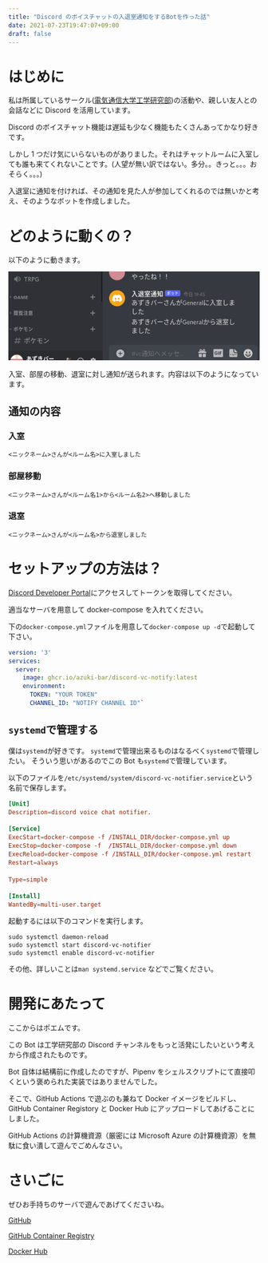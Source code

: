 ```yaml
---
title: "Discord のボイスチャットの入退室通知をするBotを作った話"
date: 2021-07-23T19:47:07+09:00
draft: false
---
```


# はじめに

私は所属しているサークル([電気通信大学工学研究部](https://www.koken.club.uec.ac.jp))の活動や、親しい友人との会話などに Discord を活用しています。

Discord のボイスチャット機能は遅延も少なく機能もたくさんあってかなり好きです。

しかし 1 つだけ気にいらないものがありました。それはチャットルームに入室しても誰も来てくれないことです。(人望が無い訳ではない。多分。。きっと。。。おそらく。。。)

入退室に通知を付ければ、その通知を見た人が参加してくれるのでは無いかと考え、そのようなボットを作成しました。

# どのように動くの？

以下のように動きます。

![demo](images/bot-demo.gif)

入室、部屋の移動、退室に対し通知が送られます。内容は以下のようになっています。

## 通知の内容

### 入室

```
<ニックネーム>さんが<ルーム名>に入室しました
```

### 部屋移動

```
<ニックネーム>さんが<ルーム名1>から<ルーム名2>へ移動しました
```

### 退室

```
<ニックネーム>さんが<ルーム名>から退室しました
```

# セットアップの方法は？

[Discord Developer Portal](https://discord.com/developers/applications)にアクセスしてトークンを取得してください。

適当なサーバを用意して docker-compose を入れてください。

下の`docker-compose.yml`ファイルを用意して`docker-compose up -d`で起動して下さい。

```yaml
version: '3'
services:
  server:
    image: ghcr.io/azuki-bar/discord-vc-notify:latest
    environment:
      TOKEN: "YOUR TOKEN"
      CHANNEL_ID: "NOTIFY CHANNEL ID"`
```

## `systemd`で管理する

僕は`systemd`が好きです。 `systemd`で管理出来るものはなるべく`systemd`で管理したい。
そういう思いがあるのでこの Bot も`systemd`で管理しています。

以下のファイルを`/etc/systemd/system/discord-vc-notifier.service`という名前で保存します。

```conf
[Unit]
Description=discord voice chat notifier.

[Service]
ExecStart=docker-compose -f /INSTALL_DIR/docker-compose.yml up
ExecStop=docker-compose -f  /INSTALL_DIR/docker-compose.yml down
ExecReload=docker-compose -f /INSTALL_DIR/docker-compose.yml restart
Restart=always

Type=simple

[Install]
WantedBy=multi-user.target
```

起動するには以下のコマンドを実行します。

```
sudo systemctl daemon-reload
sudo systemctl start discord-vc-notifier
sudo systemctl enable discord-vc-notifier
```

その他、詳しいことは`man systemd.service` などでご覧ください。

# 開発にあたって

ここからはポエムです。

この Bot は工学研究部の Discord チャンネルをもっと活発にしたいという考えから作成されたものです。

Bot 自体は結構前に作成したのですが、Pipenv をシェルスクリプトにて直接叩くという褒められた実装ではありませんでした。

そこで、GitHub Actions で遊ぶのも兼ねて Docker イメージをビルドし、GitHub Container Registory と Docker Hub にアップロードしてあげることにしました。

GitHub Actions の計算機資源（厳密には Microsoft Azure の計算機資源）を無駄に食い潰して遊んでごめんなさい。

# さいごに

ぜひお手持ちのサーバで遊んであげてくださいね。

[GitHub](https://github.com/Azuki-bar/discord-vc-notify)

[GitHub Container Registry](https://github.com/Azuki-bar/discord-vc-notify/pkgs/container/discord-vc-notify)

[Docker Hub](https://hub.docker.com/repository/docker/azukibar/discord-vc-notify)
